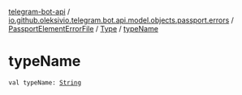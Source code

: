 [telegram-bot-api](../../../index.md) / [io.github.oleksivio.telegram.bot.api.model.objects.passport.errors](../../index.md) / [PassportElementErrorFile](../index.md) / [Type](index.md) / [typeName](./type-name.md)

# typeName

`val typeName: `[`String`](https://kotlinlang.org/api/latest/jvm/stdlib/kotlin/-string/index.html)